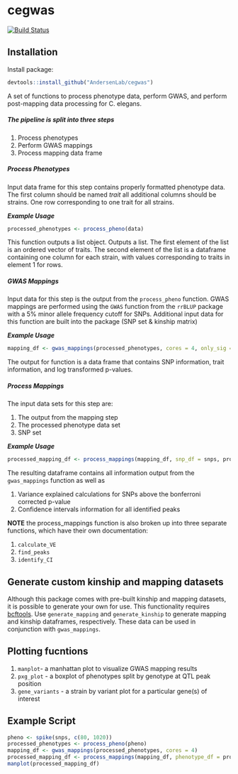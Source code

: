 # cegwas

[![Build Status](https://travis-ci.org/AndersenLab/cegwas.svg?branch=master)](https://travis-ci.org/AndersenLab/cegwas)

## Installation

Install package:

```r
devtools::install_github("AndersenLab/cegwas")
```

A set of functions to process phenotype data, perform GWAS, and perform post-mapping data processing for C. elegans.

##### The pipeline is split into three steps
1. Process phenotypes
2. Perform GWAS mappings
3. Process mapping data frame

##### Process Phenotypes
Input data frame for this step contains properly formatted phenotype data. The first column should be named *trait* all additional columns should be strains. One row corresponding to one trait for all strains.

_**Example Usage**_

```r
processed_phenotypes <- process_pheno(data)
``` 

This function outputs a list object. Outputs a list. The first element of the list is an ordered vector of traits. The second element of the list is a dataframe containing one column for each strain, with values corresponding to traits in element 1 for rows.

##### GWAS Mappings
Input data for this step is the output from the `process_pheno` function. GWAS mappings are performed using the `GWAS` function from the `rrBLUP` package with a 5% minor allele frequency cutoff for SNPs. Additional input data for this function are built into the package (SNP set & kinship matrix)

_**Example Usage**_

```r
mapping_df <- gwas_mappings(processed_phenotypes, cores = 4, only_sig = TRUE)
``` 

The output for function is a data frame that contains SNP information, trait information, and log transformed p-values.

##### Process Mappings
The input data sets for this step are:

1. The output from the mapping step
2. The processed phenotype data set
3. SNP set

_**Example Usage**_

```r
processed_mapping_df <- process_mappings(mapping_df, snp_df = snps, processed_phenotypes, CI_size = 50, snp_grouping = 200)
```

The resulting dataframe contains all information output from the `gwas_mappings` function as well as 

1. Variance explained calculations for SNPs above the bonferroni corrected p-value
2. Confidence intervals information for all identified peaks

**NOTE** the process_mappings function is also broken up into three separate functions, which have their own documentation:

1. `calculate_VE`
2. `find_peaks`
3. `identify_CI`

## Generate custom kinship and mapping datasets

Although this package comes with pre-built kinship and mapping datasets, it is possible to generate your own for use. This functionality requires [bcftools](https://samtools.github.io/bcftools/bcftools.html). Use `generate_mapping` and `generate_kinship` to generate mapping and kinship dataframes, respectively. These data can be used in conjunction with `gwas_mappings`.

## Plotting fucntions

1. `manplot`- a manhattan plot to visualize GWAS mapping results
2. `pxg_plot` - a boxplot of phenotypes split by genotype at QTL peak position
3. `gene_variants` - a strain by variant plot for a particular gene(s) of interest

## Example Script

```r
pheno <- spike(snps, c(80, 1020))
processed_phenotypes <- process_pheno(pheno)
mapping_df <- gwas_mappings(processed_phenotypes, cores = 4)
processed_mapping_df <- process_mappings(mapping_df, phenotype_df = processed_phenotypes, CI_size = 50, snp_grouping = 200)
manplot(processed_mapping_df)
```
